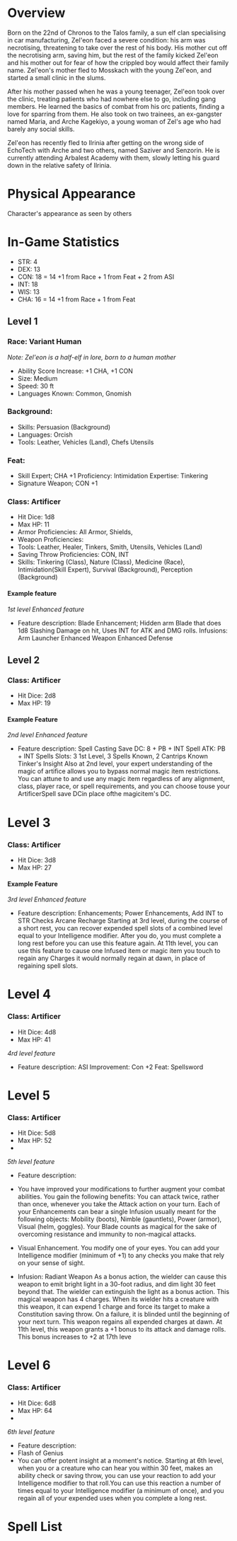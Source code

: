 # Overview
Born on the 22nd of Chronos to the Talos family, a sun elf clan specialising in car manufacturing, Zel'eon faced a severe condition: his arm was necrotising, threatening to take over the rest of his body. His mother cut off the necrotising arm, saving him, but the rest of the family kicked Zel'eon and his mother out for fear of how the crippled boy would affect their family name. Zel'eon's mother fled to Mosskach with the young Zel'eon, and started a small clinic in the slums.

After his mother passed when he was a young teenager, Zel'eon took over the clinic, treating patients who had nowhere else to go, including gang members. He learned the basics of combat from his orc patients, finding a love for sparring from them. He also took on two trainees, an ex-gangster named Maria, and Arche Kagekiyo, a young woman of Zel's age who had barely any social skills.

Zel'eon has recently fled to Ilrinia after getting on the wrong side of EchoTech with Arche and two others, named Saziver and Senzorin. He is currently attending Arbalest Academy with them, slowly letting his guard down in the relative safety of Ilrinia.
# Physical Appearance
Character's appearance as seen by others
# In-Game Statistics
- STR:  4
- DEX: 13
- CON: 18 = 14 +1 from Race + 1 from Feat + 2 from ASI
- INT: 18
- WIS: 13
- CHA: 16 = 14 +1 from Race + 1 from Feat
## Level 1
### Race: Variant Human
*Note: Zel'eon is a half-elf in lore, born to a human mother*
- Ability Score Increase: +1 CHA, +1 CON
- Size: Medium
- Speed: 30 ft
- Languages Known: Common, Gnomish
### Background: 
- Skills: Persuasion (Background)
- Languages: Orcish
- Tools: Leather, Vehicles (Land), Chefs Utensils
### Feat: 
- Skill Expert; CHA +1
  Proficiency: Intimidation
  Expertise: Tinkering
- Signature Weapon; CON +1 
  
### Class: Artificer
- Hit Dice: 1d8
- Max HP: 11
- Armor Proficiencies: All Armor, Shields,
- Weapon Proficiencies: 
- Tools: Leather, Healer, Tinkers, Smith, Utensils, Vehicles (Land)
- Saving Throw Proficiencies: CON, INT
- Skills: Tinkering (Class), Nature (Class), Medicine (Race), Intimidation(Skill Expert), Survival (Background), Perception (Background)
#### Example feature
*1st level Enhanced feature*
- Feature description:
  Blade Enhancement; Hidden arm Blade that does 1d8 Slashing Damage on hit, Uses INT for ATK and DMG rolls.
  Infusions:
  Arm Launcher
  Enhanced Weapon
  Enhanced Defense  
## Level 2
### Class: Artificer
- Hit Dice: 2d8
- Max HP: 19
#### Example Feature
*2nd level Enhanced feature*
- Feature description:
  Spell Casting
  Save DC: 8 + PB + INT
  Spell ATK: PB + INT
  Spells Slots: 3 1st Level, 3 Spells Known, 2 Cantrips Known
  Tinker's Insight 
  Also at 2nd level, your expert understanding of the magic of artifice allows you to bypass normal magic item restrictions. You can attune to and use any magic item regardless of any alignment, class, player race, or spell requirements, and you can choose touse your ArtificerSpell save DCin place ofthe magicitem's DC.
 # Level 3
### Class: Artificer
- Hit Dice: 3d8
- Max HP: 27
 #### Example Feature
*3rd level Enhanced feature*
- Feature description:
  Enhancements;
  Power Enhancements, Add INT to STR Checks
  Arcane Recharge
  Starting at 3rd level, during the course of a short rest, you can recover expended spell slots of a combined level equal to your Intelligence modifier. After you do, you must complete a long rest before you can use this feature again.
  At 11th level, you can use this feature to cause one Infused item or magic item you touch to regain any Charges it would normally regain at dawn, in place of regaining spell slots.
 # Level 4
### Class: Artificer
- Hit Dice: 4d8
- Max HP: 41
 
*4rd level feature*
- Feature description:
  ASI Improvement:
  Con +2
  Feat: Spellsword
# Level 5
### Class: Artificer
- Hit Dice: 5d8
- Max HP: 52
- 
*5th level feature*
- Feature description:
- You have improved your modifications to further augment your combat abilities. You gain the following benefits:
  You can attack twice, rather than once, whenever you take the Attack action on your turn.
  Each of your Enhancements can bear a single Infusion usually meant for the following objects: Mobility (boots), Nimble (gauntlets), Power (armor), Visual (helm, goggles).
  Your Blade counts as magical for the sake of overcoming resistance and immunity to non-magical attacks.
  
- Visual Enhancement. You modify one of your eyes. You can add your Intelligence modifier (minimum of +1) to any checks you make that rely on your sense of sight.

- Infusion: Radiant Weapon
  As a bonus action, the wielder can cause this weapon to emit bright light in a 30-foot radius, and dim light 30 feet beyond that. The wielder can extinguish the light as a bonus action.
  This magical weapon has 4 charges. When its wielder hits a creature with this weapon, it can expend 1 charge and force its target to make a Constitution saving throw. On a failure, it is blinded until the beginning of your next turn. This weapon regains all expended charges at dawn.
  At 11th level, this weapon grants a +1 bonus to its attack and damage rolls. This bonus increases to +2 at 17th leve
# Level 6
### Class: Artificer
- Hit Dice: 6d8
- Max HP: 64
- 
*6th level feature*
- Feature description:
- Flash of Genius 
- You can offer potent insight at a moment's notice. Starting at 6th level, when you or a creature who can hear you within 30 feet, makes an ability check or saving throw, you can use your reaction to add your Intelligence modifier to that roll.You can use this reaction a number of times equal to your Intelligence modifier (a minimum of once), and you regain all of your expended uses when you complete a long rest.
# Spell List
